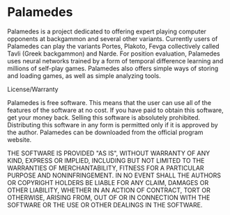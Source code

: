 Palamedes
=========
Palamedes is a project dedicated to offering expert playing computer opponents at backgammon and several other variants. Currently users of Palamedes can play the variants Portes, Plakoto, Fevga collectively called Tavli (Greek backgammon) and Narde. For position evaluation, Palamedes uses neural networks trained by a form of temporal difference learning and millions of self-play games. Palamedes also offers simple ways of storing and loading games, as well as simple analyzing tools.

License/Warranty

Palamedes is free software. This means that the user can use all of the features of the software at no cost. If you have paid to obtain this software, get your money back. Selling this software is absolutely prohibited. Distributing this software in any form is permitted only if it is approved by the author. Palamedes can be downloaded from the official program website.

THE SOFTWARE IS PROVIDED "AS IS", WITHOUT WARRANTY OF ANY KIND, EXPRESS OR IMPLIED, INCLUDING BUT NOT LIMITED TO THE WARRANTIES OF MERCHANTABILITY, FITNESS FOR A PARTICULAR PURPOSE AND NONINFRINGEMENT. IN NO EVENT SHALL THE AUTHORS OR COPYRIGHT HOLDERS BE LIABLE FOR ANY CLAIM, DAMAGES OR OTHER LIABILITY, WHETHER IN AN ACTION OF CONTRACT, TORT OR OTHERWISE, ARISING FROM, OUT OF OR IN CONNECTION WITH THE SOFTWARE OR THE USE OR OTHER DEALINGS IN THE SOFTWARE.